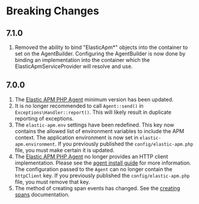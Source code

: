 # Breaking Changes

## 7.1.0

1. Removed the ability to bind "ElasticApm*" objects into the container to set on the AgentBuilder. Configuring the AgentBuilder is now done by binding an implementation into the container which the ElasticApmServiceProvider will resolve and use.

## 7.0.0

1. The [Elastic APM PHP Agent](https://github.com/nipwaayoni/elastic-apm-php-agent) minimum version has been updated.
2. It is no longer recommended to call `Agent::send()` in `Exceptions\Handler::report()`. This will likely result in duplicate reporting of exceptions.
3. The `elastic-apm.env` settings have been redefined. This key now contains the allowed list of environment variables to include the APM context. The application environment is now set in `elastic-apm.environment`. If you previously published the `config/elastic-apm.php` file, you must make certain it is updated.
4. The [Elastic APM PHP Agent](https://github.com/nipwaayoni/elastic-apm-php-agent) no longer provides an HTTP client implementation. Please see the [agent install guide](https://github.com/nipwaayoni/elastic-apm-php-agent/blob/master/docs/install.md) for more information. The configuration passed to the `Agent` can no longer contain the `httpClient` key. If you previously published the `config/elastic-apm.php` file, you must remove that key.
5. The method of creating span events has changed. See the [creating spans](creating_spans.md) documentation.